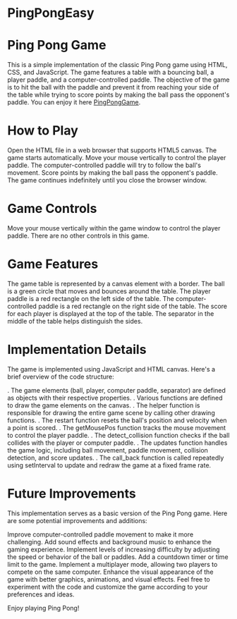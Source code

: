 # PingPongEasy
# Ping Pong Game  
This is a simple implementation of the classic Ping Pong game using HTML, CSS, and JavaScript. The game features a table with a bouncing ball, a player paddle, and a computer-controlled paddle. The objective of the game is to hit the ball with the paddle and prevent it from reaching your side of the table while trying to score points by making the ball pass the opponent's paddle.
You can enjoy it here [PingPongGame](https://afraj2004.github.io/PingPongEasy/).

# How to Play
Open the HTML file in a web browser that supports HTML5 canvas.
The game starts automatically.
Move your mouse vertically to control the player paddle.
The computer-controlled paddle will try to follow the ball's movement.
Score points by making the ball pass the opponent's paddle.
The game continues indefinitely until you close the browser window.
# Game Controls
Move your mouse vertically within the game window to control the player paddle.
There are no other controls in this game.
# Game Features
The game table is represented by a canvas element with a border.
The ball is a green circle that moves and bounces around the table.
The player paddle is a red rectangle on the left side of the table.
The computer-controlled paddle is a red rectangle on the right side of the table.
The score for each player is displayed at the top of the table.
The separator in the middle of the table helps distinguish the sides.
# Implementation Details
The game is implemented using JavaScript and HTML canvas. Here's a brief overview of the code structure:

. The game elements (ball, player, computer paddle, separator) are defined as objects with their respective properties.
. Various functions are defined to draw the game elements on the canvas.
. The helper function is responsible for drawing the entire game scene by calling other drawing functions.
. The restart function resets the ball's position and velocity when a point is scored.
. The getMousePos function tracks the mouse movement to control the player paddle.
. The detect_collision function checks if the ball collides with the player or computer paddle.
. The updates function handles the game logic, including ball movement, paddle movement, collision detection, and score updates.
. The call_back function is called repeatedly using setInterval to update and redraw the game at a fixed frame rate.
# Future Improvements
This implementation serves as a basic version of the Ping Pong game. Here are some potential improvements and additions:

Improve computer-controlled paddle movement to make it more challenging.
Add sound effects and background music to enhance the gaming experience.
Implement levels of increasing difficulty by adjusting the speed or behavior of the ball or paddles.
Add a countdown timer or time limit to the game.
Implement a multiplayer mode, allowing two players to compete on the same computer.
Enhance the visual appearance of the game with better graphics, animations, and visual effects.
Feel free to experiment with the code and customize the game according to your preferences and ideas.

Enjoy playing Ping Pong!




